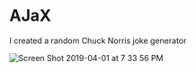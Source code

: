 # AJaX
I created a random Chuck Norris joke generator 


![Screen Shot 2019-04-01 at 7 33 56 PM](https://user-images.githubusercontent.com/37090867/55366067-277fa000-54b5-11e9-81d0-8d8a4dad0f7c.png)
